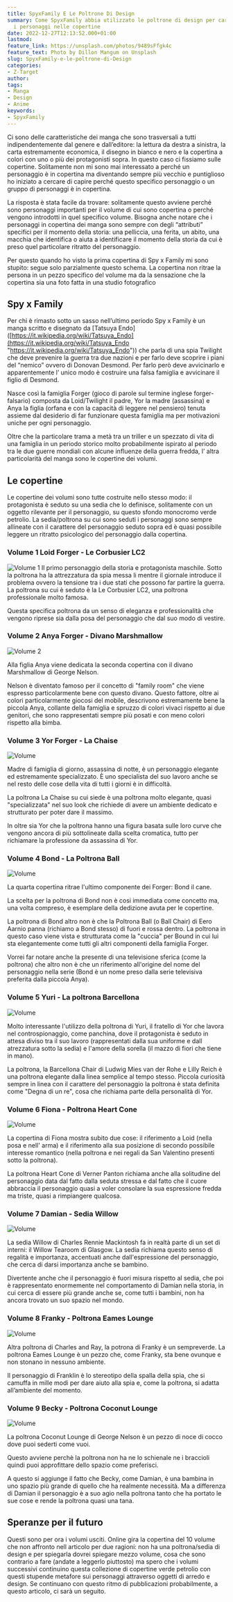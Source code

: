 ```yaml
---
title: SpyxFamily E Le Poltrone Di Design
summary: Come SpyxFamily abbia utilizzato le poltrone di design per caratterizzare
  i personaggi nelle copertine
date: 2022-12-27T12:13:52.000+01:00
lastmod:
feature_link: https://unsplash.com/photos/9489sFfgk4c
feature_text: Photo by Dillon Mangum on Unsplash
slug: SpyxFamily-e-le-poltrone-di-Design
categories:
- Z-Target
author:
tags:
- Manga
- Design
- Anime
keywords:
- SpyxFamily
---
```

Ci sono delle caratteristiche dei manga che sono trasversali a tutti indipendentemente dal genere e dall’editore: la lettura da destra a sinistra, la carta estremamente economica, il disegno in bianco e nero e la copertina a colori con uno o più dei protagonisti sopra. In questo caso ci fissiamo sulle copertine.
Solitamente non mi sono mai interessato a perché un personaggio è in copertina ma diventando sempre più vecchio e puntiglioso ho iniziato a cercare di capire perché questo specifico personaggio o un gruppo di personaggi è in copertina.

La risposta è stata facile da trovare: solitamente questo avviene perché sono personaggi importanti per il volume di cui sono copertina o perché vengono introdotti in quel specifico volume.
Bisogna anche notare che i personaggi in copertina dei manga sono sempre con degli “attributi” specifici per il momento della storia: una pelliccia, una ferita, un abito, una macchia che identifica o aiuta a identificare il momento della storia da cui è preso quel particolare ritratto del personaggio.

Per questo quando ho visto la prima copertina di Spy x Family mi sono stupito: segue solo parzialmente questo schema. La copertina non ritrae la persona in un pezzo specifico del volume ma da la sensazione che la copertina sia una foto fatta in una studio fotografico

## Spy x Family

Per chi è rimasto sotto un sasso nell’ultimo periodo Spy x Family è un manga scritto e disegnato da \[Tatsuya Endo\]([https://it.wikipedia.org/wiki/Tatsuya_Endo](https://it.wikipedia.org/wiki/Tatsuya_Endo "https://it.wikipedia.org/wiki/Tatsuya_Endo")) che parla di una spia Twilight che deve prevenire la guerra tra due nazioni e per farlo deve scoprire i piani del “nemico” ovvero di Donovan Desmond. Per farlo però deve avvicinarlo e apparentemente l’ unico modo è costruire una falsa famiglia e avvicinare il figlio di Desmond.

Nasce così la famiglia Forger (gioco di parole sul termine inglese forger-falsario) composta da Loid/Twilight il padre, Yor la madre (assassina) e Anya la figlia (orfana e con la capacità di leggere nel pensiero) tenuta assieme dal desiderio di far funzionare questa famiglia ma per motivazioni uniche per ogni personaggio.

Oltre che la particolare trama a metà tra un triller e un spezzato di vita di una famiglia in un periodo storico molto probabilmente ispirato al periodo tra le due guerre mondiali con alcune influenze della guerra fredda, l’ altra particolarità del manga sono le copertine dei volumi.

## Le copertine

Le copertine dei volumi sono tutte costruite nello stesso modo: il protagonista è seduto su una sedia che lo definisce, solitamente con un oggetto rilevante per il personaggio, su questo sfondo monocromo verde petrolio. La sedia/poltrona su cui sono seduti i personaggi sono sempre allineate con il carattere del personaggio seduto sopra ed è quasi possibile leggere un ritratto psicologico del personaggio dalla copertina.

### Volume 1 Loid Forger - Le Corbusier LC2

![Volume 1](volume_1.png "Loid Forger - Le Corbusier LC2") Il primo personaggio della storia e protagonista maschile. Sotto la poltrona ha la attrezzatura da spia messa li mentre il giornale introduce il problema ovvero la tensione tra i due stati che possono far partire la guerra. La poltrona su cui è seduto è la Le Corbusier LC2, una poltrona professionale molto famosa.

Questa specifica poltrona da un senso di eleganza e professionalità che vengono riprese sia dalla posa del personaggio che dal suo modo di vestire.

### Volume 2 Anya Forger - Divano Marshmallow

![Volume 2](volume_2.png)

Alla figlia Anya viene dedicata la seconda copertina con il divano Marshmallow di George Nelson.

Nelson è diventato famoso per il concetto di "family room" che viene espresso particolarmente bene con questo divano. Questo fattore, oltre ai colori particolarmente giocosi del mobile, descrivono estremamente bene la piccola Anya, collante della famiglia e spruzzo di colori vivaci rispetto ai due genitori, che sono rappresentati sempre più posati e con meno colori rispetto alla bimba.

### Volume 3 Yor Forger - La Chaise

![Volume](volume_3.png)

Madre di famiglia di giorno, assassina di notte, è un personaggio elegante ed estremamente specializzato. È uno specialista del suo lavoro anche se nel resto delle cose della vita di tutti i giorni è in difficoltà.

La poltrona La Chaise su cui siede è una poltrona molto elegante, quasi "specializzata" nel suo look che richiede di avere un ambiente dedicato e strutturato per poter dare il massimo.

In oltre sia Yor che la poltrona hanno una figura basata sulle loro curve che vengono ancora di più sottolineate dalla scelta cromatica, tutto per richiamare la professione da assassina di Yor.

### Volume 4 Bond - La Poltrona Ball

![Volume](volume_4.png)

La quarta copertina ritrae l'ultimo componente dei Forger: Bond il cane.

La scelta per la poltrona di Bond non è cosi immediata come concetto ma, una volta compreso, è esemplare della dedizione avuta per le copertine.

La poltrona di Bond altro non è che la Poltrona Ball (o Ball Chair) di Eero Aarnio panna (richiamo a Bond stesso) di fuori e rossa dentro. La poltrona in questo caso viene vista e strutturata come la "cuccia" per Bound in cui lui sta elegantemente come tutti gli altri componenti della famiglia Forger.

Vorrei far notare anche la presente di una televisione sferica (come la poltrona) che altro non è che un riferimento all'origine del nome del personaggio nella serie (Bond è un nome preso dalla serie televisiva preferita dalla piccola Anya).

### Volume 5 Yuri - La poltrona Barcellona

![Volume](volume_5.png)

Molto interessante l'utilizzo della poltrona di Yuri, il fratello di Yor che lavora nel controspionaggio, come panchina, dove il protagonista è seduto in attesa diviso tra il suo lavoro (rappresentati dalla sua uniforme e dall atrezzatura sotto la sedia) e l'amore della sorella (il mazzo di fiori che tiene in mano).

La poltrona, la Barcellona Chair di Ludwig Mies van der Rohe e Lilly Reich è una poltrona elegante dalla linea semplice al tempo stesso. Piccola curiosità sempre in linea con il carattere del personaggio la poltrona è stata definita come "Degna di un re", cosa che richiama parte della personalità di Yor.

### Volume 6 Fiona - Poltrona Heart Cone

![Volume](volume_6.png)

La copertina di Fiona mostra subito due cose: il riferimento a Loid (nella posa e nell' arma) e il riferimento alla sua posizione di secondo possibile interesse romantico (nella poltrona e nei regali da San Valentino presenti sotto la poltrona).

La poltrona Heart Cone di Verner Panton richiama anche alla solitudine del personaggio data dal fatto dalla seduta stressa e dal fatto che il cuore abbraccia il personaggio quasi a voler consolare la sua espressione fredda ma triste, quasi a rimpiangere qualcosa.

### Volume 7 Damian - Sedia Willow

![Volume](volume_7.png)

La sedia Willow di Charles Rennie Mackintosh fa in realtà parte di un set di interni: il Willow Tearoom di Glasgow. La sedia richiama questo senso di regalità e importanza, accentuati anche dall'espressione del personaggio, che cerca di darsi importanza anche se bambino.

Divertente anche che il personaggio è fuori misura rispetto al sedia, che poi è rappresentato enormemente nel comportamento di Damian nella storia, in cui cerca di essere più grande anche se, come tutti i bambini, non ha ancora trovato un suo spazio nel mondo.

### Volume 8 Franky - Poltrona Eames Lounge

![Volume](volume_8.png)

Altra poltrona di Charles and Ray, la potrona di Franky è un sempreverde. La poltrona Eames Lounge è un pezzo che, come Franky, sta bene ovunque e non stonano in nessuno ambiente.

Il personaggio di Franklin è lo stereotipo della spalla della spia, che si camuffa in mille modi per dare aiuto alla spia e, come la poltrona, si adatta all’ambiente del momento.

### Volume 9 Becky - Poltrona Coconut Lounge

![Volume](volume_9.png)

La poltrona Coconut Lounge di George Nelson è un pezzo di noce di cocco dove puoi sederti come vuoi.

Questo avviene perchè la poltrona non ha ne lo schienale ne i braccioli quindi puoi approfittare dello spazio come preferisci.

A questo si aggiunge il fatto che Becky, come Damian, è una bambina in uno spazio più grande di quello che ha realmente necessità. Ma a differenza di Damian il personaggio è a suo agio nella poltrona tanto che ha portato le sue cose e rende la poltrona quasi una tana.

## Speranze per il futuro

Questi sono per ora i volumi usciti. Online gira la copertina del 10 volume che non affronto nell articolo per due ragioni: non ha una poltrona/sedia di design e per spiegarla dovrei spiegare mezzo volume, cosa che sono contrario a fare (andate a leggerlo piuttosto) ma spero che i volumi successivi continuino questa collezione di copertine verde petrolio con questi stupende metafore sui personaggi attraverso oggetti di arredo e design. Se continuano con questo ritmo di pubblicazioni probabilmente, a questo articolo, ci sarà un seguito.

